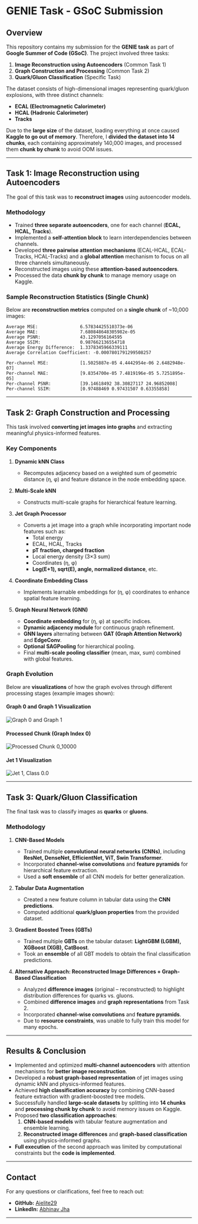 # GENIE Task - GSoC Submission

## Overview

This repository contains my submission for the **GENIE task** as part of **Google Summer of Code (GSoC)**. The project involved three tasks:

1. **Image Reconstruction using Autoencoders** (Common Task 1)  
2. **Graph Construction and Processing** (Common Task 2)  
3. **Quark/Gluon Classification** (Specific Task)

The dataset consists of high-dimensional images representing quark/gluon explosions, with three distinct channels:

- **ECAL (Electromagnetic Calorimeter)**
- **HCAL (Hadronic Calorimeter)**
- **Tracks**

Due to the **large size** of the dataset, loading everything at once caused **Kaggle to go out of memory**. Therefore, I **divided the dataset into 14 chunks**, each containing approximately 140,000 images, and processed them **chunk by chunk** to avoid OOM issues.

---

## Task 1: Image Reconstruction using Autoencoders

The goal of this task was to **reconstruct images** using autoencoder models.

### Methodology

- Trained **three separate autoencoders**, one for each channel (**ECAL, HCAL, Tracks**).  
- Implemented a **self-attention block** to learn interdependencies between channels.  
- Developed **three pairwise attention mechanisms** (ECAL-HCAL, ECAL-Tracks, HCAL-Tracks) and a **global attention** mechanism to focus on all three channels simultaneously.  
- Reconstructed images using these **attention-based autoencoders**.  
- Processed the data **chunk by chunk** to manage memory usage on Kaggle.

### Sample Reconstruction Statistics (Single Chunk)

Below are **reconstruction metrics** computed on a **single chunk** of ~10,000 images:

```
Average MSE:                6.57834425510373e-06
Average MAE:                7.680848648305982e-05
Average PSNR:               43.1297056164595
Average SSIM:               0.987662136554718
Average Energy Difference:  1.3378345966339111
Average Correlation Coefficient: -0.0007801791299508257

Per-channel MSE:            [1.5025887e-05 4.4442954e-06 2.6482948e-07]
Per-channel MAE:            [9.8354700e-05 7.4819196e-05 5.7251895e-05]
Per-channel PSNR:           [39.14618492 38.30827117 24.96852008]
Per-channel SSIM:           [0.97488469 0.97431507 0.63355858]
```

---

## Task 2: Graph Construction and Processing

This task involved **converting jet images into graphs** and extracting meaningful physics-informed features.

### Key Components

1. **Dynamic kNN Class**  
   - Recomputes adjacency based on a weighted sum of geometric distance (η, φ) and feature distance in the node embedding space.

2. **Multi-Scale kNN**  
   - Constructs multi-scale graphs for hierarchical feature learning.

3. **Jet Graph Processor**  
   - Converts a jet image into a graph while incorporating important node features such as:
     - Total energy
     - ECAL, HCAL, Tracks
     - **pT fraction, charged fraction**
     - Local energy density (3×3 sum)
     - Coordinates (η, φ)
     - **Log(E+1), sqrt(E), angle, normalized distance**, etc.

4. **Coordinate Embedding Class**  
   - Implements learnable embeddings for (η, φ) coordinates to enhance spatial feature learning.

5. **Graph Neural Network (GNN)**  
   - **Coordinate embedding** for (η, φ) at specific indices.
   - **Dynamic adjacency module** for continuous graph refinement.
   - **GNN layers** alternating between **GAT (Graph Attention Network)** and **EdgeConv**.
   - **Optional SAGPooling** for hierarchical pooling.
   - Final **multi-scale pooling classifier** (mean, max, sum) combined with global features.

### Graph Evolution

Below are **visualizations** of how the graph evolves through different processing stages (example images shown):

#### **Graph 0 and Graph 1 Visualization**
![Graph 0 and Graph 1](path/to/your/image2.png)

#### **Processed Chunk (Graph Index 0)**
![Processed Chunk 0_10000](path/to/your/image3.png)

#### **Jet 1 Visualization**
![Jet 1, Class 0.0](path/to/your/image1.png)

---

## Task 3: Quark/Gluon Classification

The final task was to classify images as **quarks** or **gluons**.

### Methodology

1. **CNN-Based Models**  
   - Trained multiple **convolutional neural networks (CNNs)**, including **ResNet, DenseNet, EfficientNet, ViT, Swin Transformer**.  
   - Incorporated **channel-wise convolutions** and **feature pyramids** for hierarchical feature extraction.  
   - Used a **soft ensemble** of all CNN models for better generalization.

2. **Tabular Data Augmentation**  
   - Created a new feature column in tabular data using the **CNN predictions**.  
   - Computed additional **quark/gluon properties** from the provided dataset.

3. **Gradient Boosted Trees (GBTs)**  
   - Trained multiple **GBTs** on the tabular dataset: **LightGBM (LGBM), XGBoost (XGB), CatBoost**.  
   - Took an **ensemble** of all GBT models to obtain the final classification predictions.

4. **Alternative Approach: Reconstructed Image Differences + Graph-Based Classification**  
   - Analyzed **difference images** (original – reconstructed) to highlight distribution differences for quarks vs. gluons.  
   - Combined **difference images** and **graph representations** from Task 2.  
   - Incorporated **channel-wise convolutions** and **feature pyramids**.  
   - Due to **resource constraints**, was unable to fully train this model for many epochs.

---

## Results & Conclusion

- Implemented and optimized **multi-channel autoencoders** with attention mechanisms for **better image reconstruction**.
- Developed a **robust graph-based representation** of jet images using dynamic kNN and physics-informed features.
- Achieved **high classification accuracy** by combining CNN-based feature extraction with gradient-boosted tree models.
- Successfully handled **large-scale datasets** by splitting into **14 chunks** and **processing chunk by chunk** to avoid memory issues on Kaggle.
- Proposed **two classification approaches**:
  1. **CNN-based models** with tabular feature augmentation and ensemble learning.
  2. **Reconstructed image differences** and **graph-based classification** using physics-informed graphs.
- **Full execution** of the second approach was limited by computational constraints but the **code is implemented**.

---

## Contact

For any questions or clarifications, feel free to reach out:

- **GitHub:** [Aielite29](https://github.com/Aielite29)
- **LinkedIn:** [Abhinav Jha](https://www.linkedin.com/in/abhinav-jha-81ab8530b/)

---




